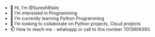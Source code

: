 - 👋 Hi, I’m @Suresh9tails
- 👀 I’m interested in Programming
- 🌱 I’m currently learning Python Programming
- 💞️ I’m looking to collaborate on Python projects, Cloud projects
- 📫 How to reach me - whatsapp or call to this number 7013809393

<!---
Suresh9tails/Suresh9tails is a ✨ special ✨ repository because its `README.md` (this file) appears on your GitHub profile.
You can click the Preview link to take a look at your changes.
--->
